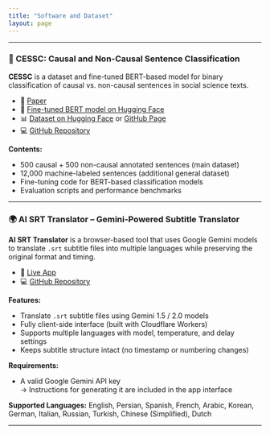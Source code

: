 ```yaml
---
title: "Software and Dataset"
layout: page
---
```


---
### 🧪 CESSC: Causal and Non-Causal Sentence Classification

**CESSC** is a dataset and fine-tuned BERT-based model for binary classification of causal vs. non-causal sentences in social science texts.

- 📄 [Paper](https://www.cambridge.org/core/journals/research-synthesis-methods/article/capturing-causal-claims-a-finetuned-text-mining-model-for-extracting-causal-sentences-from-social-science-papers/E76E6EFB3373DE4FE6D9DCDB56271CEE?utm_campaign=shareaholic&utm_medium=copy_link&utm_source=bookmark)  
- 🧠 [Fine-tuned BERT model on Hugging Face](https://huggingface.co/rasoultilburg/ssc_bert)  
- 📊 [Dataset on Hugging Face](https://huggingface.co/datasets/rasoultilburg/ssc)  or [GitHub Page](https://github.com/rasoulnorouzi/cessc/tree/main/datasets)
- 💻 [GitHub Repository](https://github.com/rasoulnorouzi/cessc)

**Contents:**
- 500 causal + 500 non-causal annotated sentences (main dataset)
- 12,000 machine-labeled sentences (additional general dataset)
- Fine-tuning code for BERT-based classification models
- Evaluation scripts and performance benchmarks

---

### 🌍 AI SRT Translator – Gemini-Powered Subtitle Translator

**AI SRT Translator** is a browser-based tool that uses Google Gemini models to translate `.srt` subtitle files into multiple languages while preserving the original format and timing.

- 🔗 [Live App](https://dry-disk-f14d.rasoulnorouzi.workers.dev/)  
- 💻 [GitHub Repository](https://github.com/rasoulnorouzi/srt-ai-translator)

**Features:**
- Translate `.srt` subtitle files using Gemini 1.5 / 2.0 models
- Fully client-side interface (built with Cloudflare Workers)
- Supports multiple languages with model, temperature, and delay settings
- Keeps subtitle structure intact (no timestamp or numbering changes)

**Requirements:**
- A valid Google Gemini API key  
  → Instructions for generating it are included in the app interface

**Supported Languages:**
English, Persian, Spanish, French, Arabic, Korean, German, Italian, Russian, Turkish, Chinese (Simplified), Dutch

---
